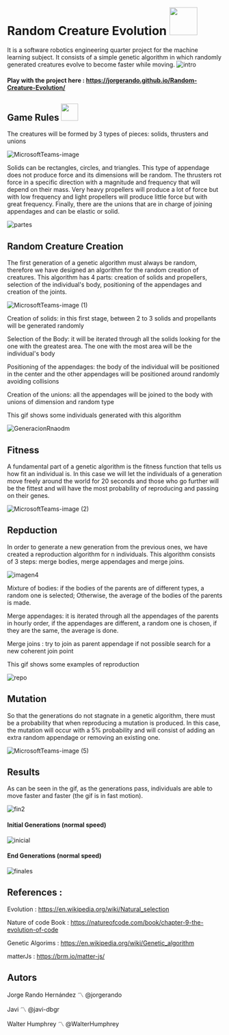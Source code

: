 # Random Creature Evolution <img src="https://media.giphy.com/media/gk98xOaJEgStxaAMZW/giphy.gif" width="65" height="65"/>

It is a software robotics engineering quarter project for the machine learning subject. It consists of a simple genetic algorithm in which randomly generated creatures evolve to become faster while moving.
![intro](https://user-images.githubusercontent.com/69701088/210674414-a32072b0-86ab-4343-b095-f151efb9c516.gif)
#### Play with the project here : https://jorgerando.github.io/Random-Creature-Evolution/

## Game Rules <img src="https://media.giphy.com/media/b7lp44pNiRqsU/giphy.gif" width="40" height="40"/>
The creatures will be formed by 3 types of pieces: solids, thrusters and unions

![MicrosoftTeams-image](https://user-images.githubusercontent.com/69701088/210605619-1e30fe45-6669-4db5-9c4c-1f0977546095.png)

Solids can be rectangles, circles, and triangles. This type of appendage does not produce force and its dimensions will be random. The thrusters rot force in a specific direction with a magnitude and frequency that will depend on their mass. Very heavy propellers will produce a lot of force but with low frequency and light propellers will produce little force but with great frequency. Finally, there are the unions that are in charge of joining appendages and can be elastic or solid.

![partes](https://user-images.githubusercontent.com/69701088/210665000-778664d2-af8b-438a-a081-0680c1e0d40b.gif)

## Random Creature Creation 

The first generation of a genetic algorithm must always be random, therefore we have designed an algorithm for the random creation of creatures.
This algorithm has 4 parts: creation of solids and propellers, selection of the individual's body, positioning of the appendages and creation of the joints.

![MicrosoftTeams-image (1)](https://user-images.githubusercontent.com/69701088/210605657-aae70b31-97a1-4f20-b171-e07c72943052.png)

Creation of solids: in this first stage, between 2 to 3 solids and propellants will be generated randomly

Selection of the Body: it will be iterated through all the solids looking for the one with the greatest area. The one with the most area will be the individual's body

  Positioning of the appendages: the body of the individual will be positioned in the center and the other appendages will be positioned around randomly avoiding collisions

Creation of the unions: all the appendages will be joined to the body with unions of dimension and random type

This gif shows some individuals generated with this algorithm

![GeneracionRnaodm](https://user-images.githubusercontent.com/69701088/210665108-399735f5-feab-40f1-b3cb-7b99e7383ce2.gif)

## Fitness 

A fundamental part of a genetic algorithm is the fitness function that tells us how fit an individual is. In this case we will let the individuals of a generation move freely around the world for 20 seconds and those who go further will be the fittest and will have the most probability of reproducing and passing on their genes.

![MicrosoftTeams-image (2)](https://user-images.githubusercontent.com/69701088/210605813-f3604d81-4cf4-4fb3-9a41-984d4232b5bf.png)

## Repduction 

In order to generate a new generation from the previous ones, we have created a reproduction algorithm for n individuals. This algorithm consists of 3 steps: merge bodies, merge appendages and merge joins.

![imagen4](https://user-images.githubusercontent.com/69701088/210605185-e27ca853-ac0a-4f93-8772-0c4dccfd2d2a.png)

Mixture of bodies: if the bodies of the parents are of different types, a random one is selected; Otherwise, the average of the bodies of the parents is made.

Merge appendages: it is iterated through all the appendages of the parents in hourly order, if the appendages are different, a random one is chosen, if they are the same, the average is done.

Merge joins : try to join as parent appendage if not possible search for a new coherent join point

This gif shows some examples of reproduction
 
![repo](https://user-images.githubusercontent.com/69701088/210668287-bef3a5cc-498b-4670-a1f0-5c68c65b9d0d.gif)

## Mutation

So that the generations do not stagnate in a genetic algorithm, there must be a probability that when reproducing a mutation is produced. In this case, the mutation will occur with a 5% probability and will consist of adding an extra random appendage or removing an existing one.

![MicrosoftTeams-image (5)](https://user-images.githubusercontent.com/69701088/210605701-bfb5d44f-b1d3-4aa6-ac42-d29bfa4c14b7.png)

## Results

As can be seen in the gif, as the generations pass, individuals are able to move faster and faster (the gif is in fast motion).

![fin2](https://user-images.githubusercontent.com/69701088/210675131-d3ad2e1a-c302-4ec5-b373-526704e7f124.gif)

#### Initial Generations (normal speed) 
![inicial](https://user-images.githubusercontent.com/69701088/210676080-34cc067f-f3b0-4d88-9a69-a577fe92907f.gif)
#### End Generations (normal speed)
![finales](https://user-images.githubusercontent.com/69701088/210676555-c168698e-2495-4043-9648-f8e55e21bce8.gif)

## References :

Evolution : https://en.wikipedia.org/wiki/Natural_selection

Nature of code Book : https://natureofcode.com/book/chapter-9-the-evolution-of-code

Genetic Algorims : https://en.wikipedia.org/wiki/Genetic_algorithm 

matterJs : https://brm.io/matter-js/

## Autors
Jorge Rando Hernández 〽️ @jorgerando

Javi  〽️ @javi-dbgr

Walter Humphrey 〽️ @WalterHumphrey
